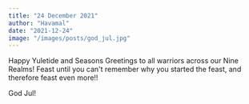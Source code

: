 ```yaml
---
title: "24 December 2021"
author: "Havamal"
date: "2021-12-24"
image: "/images/posts/god_jul.jpg"
---
```


Happy Yuletide and Seasons Greetings to all warriors across our Nine Realms! Feast until you can't remember why you started the feast, and therefore feast even more!!

God Jul!